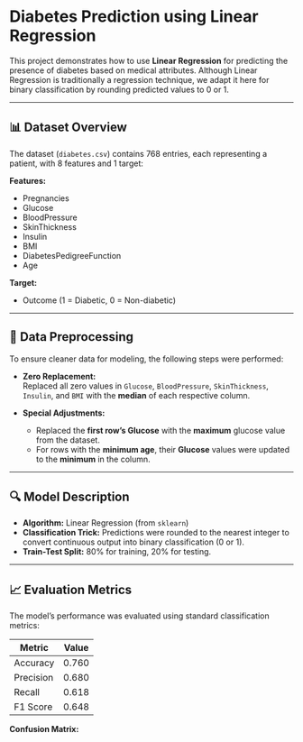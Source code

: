 # Diabetes Prediction using Linear Regression

This project demonstrates how to use **Linear Regression** for predicting the presence of diabetes based on medical attributes. Although Linear Regression is traditionally a regression technique, we adapt it here for binary classification by rounding predicted values to 0 or 1.

---

## 📊 Dataset Overview

The dataset (`diabetes.csv`) contains 768 entries, each representing a patient, with 8 features and 1 target:

**Features:**
- Pregnancies
- Glucose
- BloodPressure
- SkinThickness
- Insulin
- BMI
- DiabetesPedigreeFunction
- Age

**Target:**
- Outcome (1 = Diabetic, 0 = Non-diabetic)

---

## 🧹 Data Preprocessing

To ensure cleaner data for modeling, the following steps were performed:

- **Zero Replacement:**  
  Replaced all zero values in `Glucose`, `BloodPressure`, `SkinThickness`, `Insulin`, and `BMI` with the **median** of each respective column.

- **Special Adjustments:**
  - Replaced the **first row’s Glucose** with the **maximum** glucose value from the dataset.
  - For rows with the **minimum age**, their **Glucose** values were updated to the **minimum** in the column.

---

## 🔍 Model Description

- **Algorithm:** Linear Regression (from `sklearn`)
- **Classification Trick:** Predictions were rounded to the nearest integer to convert continuous output into binary classification (0 or 1).
- **Train-Test Split:** 80% for training, 20% for testing.

---

## 📈 Evaluation Metrics

The model’s performance was evaluated using standard classification metrics:

| Metric     | Value     |
|------------|-----------|
| Accuracy   | 0.760     |
| Precision  | 0.680     |
| Recall     | 0.618     |
| F1 Score   | 0.648     |

**Confusion Matrix:**
